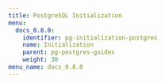 ```yaml
---
title: PostgreSQL Initialization
menu:
  docs_0.8.0:
    identifier: pg-initialization-postgres
    name: Initialization
    parent: pg-postgres-guides
    weight: 30
menu_name: docs_0.8.0
---
```

